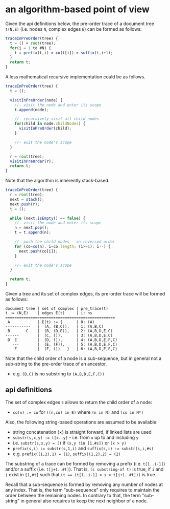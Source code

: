 
<!-- ======================================================================= -->
# an algorithm-based point of view

Given the api definitions below, the pre-order trace of a document tree
`t(N,E)` (i.e. nodes `N`, complex edges `E`) can be formed as follows:

```js
traceInPreOrder(tree) {
  t = () × root(tree);
  for(i = 1 to #N) {
    t = prefix(t,i) × co(t[i]) × suffix(t,i+1);
  }
  return t;
}
```

A less mathematical recursive implementation could be as follows.

```js
traceInPreOrder(tree) {
  t = ();

  visitInPreOrder(node) {
    //- visit the node and enter its scope
    t.append(node);

    //- recursively visit all child nodes
    for(child in node.childNodes) {
      visitInPreOrder(child);
    }

    //- exit the node's scope
  }

  r = root(tree);
  visitInPreOrder(r);
  return t;
}
```

Note that the algorithm is inherently stack-based.

```js
traceInPreOrder(tree) {
  r = root(tree);
  next = stack();
  next.push(r);
  t = ();

  while (next.isEmpty() == false) {
    //- visit the node and enter its scope
    n = next.pop();
    t = t.append(n);

    //- push the child nodes - in reversed order
    for (co=co(n), i=co.length; (i>=1); i--) {
      next.push(co[i]);
    }

    //- exit the node's scope
  }

  return t;
}
```

Given a tree and its set of complex edges,
its pre-order trace will be formed as follows:

```
document tree | set of complex | pre_trace(t)
t := (N,E)    | edges E(t)     | i: ns
================================================
 A            | E(t) := {      | 0: (A)
-----------   |  (A, (B,C)),   | 1: (A,B,C)
 B       C    |  (B, (D,E)),   | 2: (A,B,D,E,C)
------        |  (C, ()),      | 3: (A,B,D,E,C)
 D  E         |  (D, ()),      | 4: (A,B,D,E,F,C)
   ---        |  (E, (F)),     | 5: (A,B,D,E,F,C)
    F         |  (F, ())   }   | 6: (A,B,D,E,F,C)
```

Note that the child order of a node is a sub-sequence, but in general
not a sub-string to the pre-order trace of an ancestor.

* e.g. `(B,C)` is no substring to `(A,B,D,E,F,C))`

<!-- ======================================================================= -->
## api definitions

The set of complex edges `E` allows to return the child order of a node:

* `co(n) := co` for `((n,co) in E)` where `(n in N)` and `(co in N*)`

Also, the following string-based operations are assumed to be available:

* string concatenation (×) is straight forward, if linked lists are used
* `substr(s,x,y) := t[x..y]` - i.e. from `x` up to and including `y`
* i.e. `substr(s,x,y) = ()` if `(x,y !in [1,#s])` or `(x > y)`
* `prefix(s,i) := substr(s,1,i)` and `suffix(s,i) := substr(s,i,#s)`
* e.g. `prefix((1,2),1) = (1)`, `suffix((1,2),2) = (2)`

The substring of a trace can be formed by removing a prefix (i.e. `t[1..i-1]`)
and/or a suffix (i.e. `t[j+1..#t]`). That is, `(s substring-of t)` is true, if
`i` and `j` exist in `[1,#t]` such that `(t == (t[1..i-1] × s × t[j+1..#t]))`
is true.

Recall that a sub-sequence is formed by removing any number of nodes at any
index. That is, the term "sub-sequence" only requires to maintain the order
between the remaining nodes. In contrary to that, the term "sub-string" in
general also requires to keep the next neighbor of a node.
